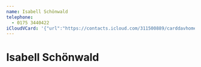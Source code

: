 ```yaml
---
name: Isabell Schönwald
telephone:
  - 0175 3440422
iCloudVCard: '{"url":"https://contacts.icloud.com/311500889/carddavhome/card/538B65E2-A1C0-40CF-BA3E-F0D47B37F9B4.vcf","etag":"\"ktzxvxda\"","data":"BEGIN:VCARD\r\nVERSION:3.0\r\nFN:\r\nN:Schönwald;Isabell;;;\r\nUID:8BC5FCD6-EBF1-4CA1-ABF6-A4FEBA3FB4E4\r\nPRODID:-//Apple Inc.//iOS 14.8//EN\r\nREV:2025-04-03T22:18:51Z\r\nORG:;\r\nTEL:0175 3440422\r\nEND:VCARD"}'
---
```

# Isabell Schönwald